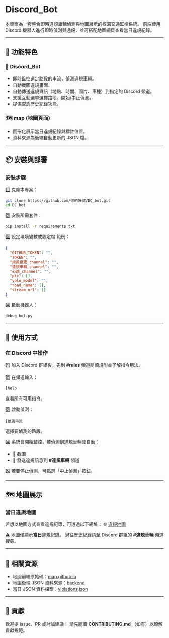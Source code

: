 # Discord_Bot

本專案為一套整合即時違規車輛偵測與地圖展示的校園交通監控系統。
前端使用 Discord 機器人進行即時偵測與通報，並可搭配地圖網頁查看當日違規紀錄。

---

## 🚀 功能特色

### 🎥 Discord\_Bot

* 即時監控選定路段的串流，偵測違規車輛。
* 自動截圖違規畫面。
* 自動傳送違規資訊（地點、時間、圖片、車種）到指定的 Discord 頻道。
* 支援互動選單選擇路段、開始/中止偵測。
* 提供查詢歷史紀錄功能。

### 🗺️ map (地圖頁面)

* 圖形化展示當日違規紀錄與標註位置。
* 資料來源為後端自動更新的 JSON 檔。

---

## 📦 安裝與部署

### 安裝步驟

1️⃣ 克隆本專案：

```bash
git clone https://github.com/你的帳號/DC_bot.git
cd DC_bot
```

2️⃣ 安裝所需套件：

```bash
pip install -r requirements.txt
```

3️⃣ 設定環境變數或設定檔
範例：

```json
{
  "GITHUB_TOKEN": "",
  "TOKEN": "",
  "成員變更_channel": "",
  "違規車輛_channel": "",
  "心跳_channel": "",
  "pic": [],
  "yolo_model": "",
  "road_name": [],
  "stream_url": []
}
```

4️⃣ 啟動機器人：

```
debug bot.py
```

---

## 🧭 使用方式

### 在 Discord 中操作

1️⃣ 加入 Discord 群組後，先到 **#rules** 頻道閱讀規則並了解指令用法。

2️⃣ 在頻道輸入：

```
[help
```

查看所有可用指令。

3️⃣ 啟動偵測：

```
[偵測串流
```

選擇要偵測的路段。

4️⃣ 系統會開始監控，若偵測到違規車輛會自動：

* 📸 截圖
* 📝 發送違規訊息到 **#違規車輛** 頻道

5️⃣ 若要停止偵測，可點選「中止偵測」按鈕。

---

## 🗺️ 地圖展示

### 當日違規地圖

若想以地圖方式查看違規紀錄，可透過以下網址：
🌐 [違規地圖](https://yijean333.github.io/)

⚠️ 地圖僅顯示**當日**違規紀錄。
過往歷史紀錄請至 Discord 群組的 **#違規車輛** 頻道搜尋。

---

## 🔗 相關資源

* 地圖前端原始碼：[map.github.io](https://github.com/yijean333/map.github.io)
* 地圖後端 JSON 資料來源：[backend](https://github.com/yijean333/backend)
* 當日 JSON 資料檔案：[violations.json](https://yijean333.github.io/backend/violations.json)

---

## 👥 貢獻

歡迎提 issue、PR 或討論建議！
請先閱讀 **CONTRIBUTING.md** （如有）以瞭解貢獻規範。
